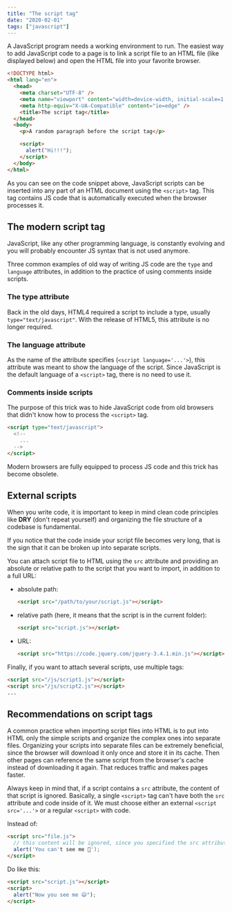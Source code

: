 ```yaml
---
title: "The script tag"
date: "2020-02-01"
tags: ["javascript"]
---
```


A JavaScript program needs a working environment to run.
The easiest way to add JavaScript code to a page is to link a script file to an HTML file (like displayed below) and open the HTML file into your favorite browser.

```html
<!DOCTYPE html>
<html lang="en">
  <head>
    <meta charset="UTF-8" />
    <meta name="viewport" content="width=device-width, initial-scale=1.0" />
    <meta http-equiv="X-UA-Compatible" content="ie=edge" />
    <title>The script tag</title>
  </head>
  <body>
    <p>A random paragraph before the script tag</p>

    <script>
      alert("Hi!!!");
    </script>
  </body>
</html>
```

As you can see on the code snippet above, JavaScript scripts can be inserted into any part of an HTML document using the `<script>` tag.
This tag contains JS code that is automatically executed when the browser processes it.

## The modern script tag

JavaScript, like any other programming language, is constantly evolving and you will probably encounter JS syntax that is not used anymore.

Three common examples of old way of writing JS code are the `type` and `language` attributes, in addition to the practice of using comments inside scripts.

### The type attribute

Back in the old days, HTML4 required a script to include a type, usually `type="text/javascript"`.
With the release of HTML5, this attribute is no longer required.

### The language attribute

As the name of the attribute specifies (`<script language='...'>`), this attribute was meant to show the language of the script.
Since JavaScript is the default language of a `<script>` tag, there is no need to use it.

### Comments inside scripts

The purpose of this trick was to hide JavaScript code from old browsers that didn't know how to process the `<script>` tag.

```html
<script type="text/javascript">
  <!--
    ...
  -->
</script>
```

Modern browsers are fully equipped to process JS code and this trick has become obsolete.

## External scripts

When you write code, it is important to keep in mind clean code principles like **DRY** (don't repeat yourself)
and organizing the file structure of a codebase is fundamental.

If you notice that the code inside your script file becomes very long, that is the sign that it can be broken up into separate scripts.

You can attach script file to HTML using the `src` attribute and providing an absolute or relative path to the script that you want to import, in addition to a full URL:

- absolute path:

  ```html
  <script src="/path/to/your/script.js"></script>
  ```

- relative path (here, it means that the script is in the current folder):

  ```html
  <script src="script.js"></script>
  ```

- URL:
  ```html
  <script src="https://code.jquery.com/jquery-3.4.1.min.js"></script>
  ```

Finally, if you want to attach several scripts, use multiple tags:

```html
<script src="/js/script1.js"></script>
<script src="/js/script2.js"></script>
...
```

## Recommendations on script tags

A common practice when importing script files into HTML is to put into HTML only the simple scripts and organize the complex ones into separate files.
Organizing your scripts into separate files can be extremely beneficial, since the browser will download it only once and store it in its cache.
Then other pages can reference the same script from the browser's cache instead of downloading it again.
That reduces traffic and makes pages faster.

Always keep in mind that, if a script contains a `src` attribute, the content of that script is ignored.
Basically, a single `<script>` tag can't have both the `src` attribute and code inside of it.
We must choose either an external `<script src='...'>` or a regular `<script>` with code.

Instead of:

```html
<script src="file.js">
  // this content will be ignored, since you specified the src attribute
  alert('You can't see me 🙈');
</script>
```

Do like this:

```html
<script src="script.js"></script>
<script>
  alert("Now you see me 😃");
</script>
```
